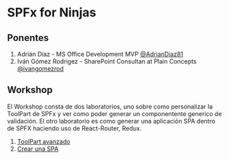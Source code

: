 # SPFx for Ninjas

## Ponentes
1. Adrián Díaz - MS Office Development MVP [@AdrianDiaz81](https://twitter.com/AdrianDiaz81)
2. Iván Gómez Rodrigez - SharePoint Consultan at Plain Concepts [@ivangomezrod](https://twitter.com/ivangomezrod)

## Workshop
El Workshop consta de dos laboratorios, uno sobre como personalizar la ToolPart de SPFx y ver como poder generar un componentente generico de validación. El otro laboratorio es como generar una aplicación SPA dentro de SPFX haciendo uso de React-Router, Redux.

1. [ToolPart avanzado](./toolpart.md)
2. [Crear una SPA](./spa.md)
